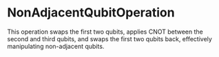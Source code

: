 # NonAdjacentQubitOperation
 This operation swaps the first two qubits, applies CNOT between the second and third qubits, and swaps the first two qubits back, effectively manipulating non-adjacent qubits.
